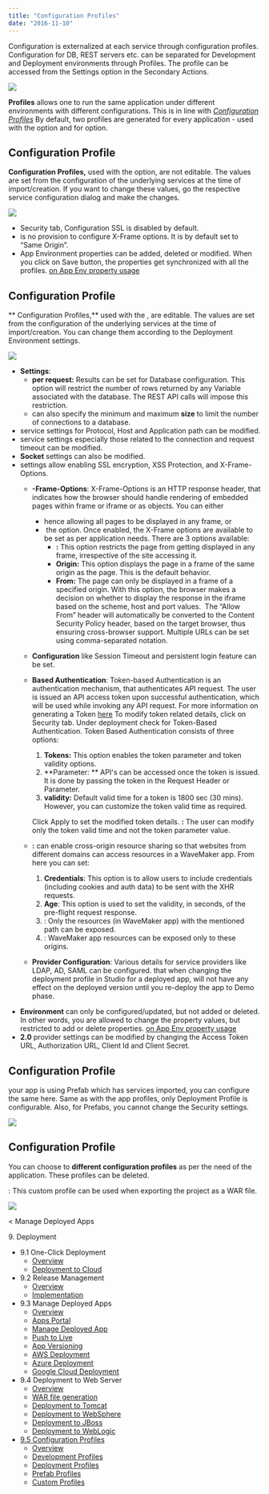 ```yaml
---
title: "Configuration Profiles"
date: "2016-11-10"
---
```


Configuration is externalized at each service through configuration profiles. Configuration for DB, REST servers etc. can be separated for Development and Deployment environments through Profiles. The profile can be accessed from the Settings option in the Secondary Actions.

[![](../assets/config_settings.png)](../assets/config_settings.png)

**Profiles** allows one to run the same application under different environments with different configurations. This is in line with _[Configuration Profiles](https://maven.apache.org/guides/mini/guide-building-for-different-environments.html)_ By default, two profiles are generated for every application - used with the option and for option.

## Configuration Profile

**Configuration Profiles,** used with the option, are not editable. The values are set from the configuration of the underlying services at the time of import/creation. If you want to change these values, go the respective service configuration dialog and make the changes.

[![](../assets/config_dev.png)](../assets/config_dev.png)

- Security tab, Configuration SSL is disabled by default.
- is no provision to configure X-Frame options. It is by default set to “Same Origin”.
- App Environment properties can be added, deleted or modified. When you click on Save button, the properties get synchronized with all the profiles. [on App Env property usage](/learn/how-tos/using-app-environment-properties/)

## Configuration Profile

** Configuration Profiles,** used with the , are editable. The values are set from the configuration of the underlying services at the time of import/creation. You can change them according to the Deployment Environment settings.

[![](../assets/config_deploy.png)](../assets/config_deploy.png)

- **Settings**:
    - **per request:** Results can be set for Database configuration. This option will restrict the number of rows returned by any Variable associated with the database. The REST API calls will impose this restriction.
    - can also specify the minimum and maximum **size** to limit the number of connections to a database.
- service settings for Protocol, Host and Application path can be modified.
- service settings especially those related to the connection and request timeout can be modified.
- **Socket** settings can also be modified.
- settings allow enabling SSL encryption, XSS Protection, and X-Frame-Options.
    - **\-Frame-Options**: X-Frame-Options is an HTTP response header, that indicates how the browser should handle rendering of embedded pages within frame or iframe or as objects. You can either
        - hence allowing all pages to be displayed in any frame, or
        -  the option. Once enabled, the X-Frame options are available to be set as per application needs. There are 3 options available:
            - **:** This option restricts the page from getting displayed in any frame, irrespective of the site accessing it.
            - **Origin:** This option displays the page in a frame of the same origin as the page. This is the default behavior.
            - **From:** The page can only be displayed in a frame of a specified origin. With this option, the browser makes a decision on whether to display the response in the iframe based on the scheme, host and port values.  The “Allow From” header will automatically be converted to the Content Security Policy header, based on the target browser, thus ensuring cross-browser support. Multiple URLs can be set using comma-separated notation.
    - **Configuration** like Session Timeout and persistent login feature can be set.
    - **Based Authentication**: Token-based Authentication is an authentication mechanism, that authenticates API request. The user is issued an API access token upon successful authentication, which will be used while invoking any API request. For more information on generating a Token [here](/learn/app-development/app-security/token-based-authentication/) To modify token related details, click on Security tab. Under deployment check for Token-Based Authentication. Token Based Authentication consists of three options:
        
        1. **Tokens:** This option enables the token parameter and token validity options.
        2. **Parameter: ** API's can be accessed once the token is issued. It is done by passing the token in the Request Header or Parameter.
        3. **validity:** Default valid time for a token is 1800 sec (30 mins). However, you can customize the token valid time as required.
        
        Click Apply to set the modified token details. **:** The user can modify only the token valid time and not the token parameter value.
    - **:** can enable cross-origin resource sharing so that websites from different domains can access resources in a WaveMaker app. From here you can set:
        1. **Credentials**: This option is to allow users to include credentials (including cookies and auth data) to be sent with the XHR requests.
        2. **Age**: This option is used to set the validity, in seconds, of the pre-flight request response.
        3. : Only the resources (in WaveMaker app) with the mentioned path can be exposed.
        4. : WaveMaker app resources can be exposed only to these origins.
    - **Provider Configuration**: Various details for service providers like LDAP, AD, SAML can be configured. that when changing the deployment profile in Studio for a deployed app, will not have any effect on the deployed version until you re-deploy the app to Demo phase.
- **Environment** can only be configured/updated, but not added or deleted. In other words, you are allowed to change the property values, but restricted to add or delete properties. [on App Env property usage](/learn/how-tos/using-app-environment-properties/)
- **2.0** provider settings can be modified by changing the Access Token URL, Authorization URL, Client Id and Client Secret.

## Configuration Profile

your app is using Prefab which has services imported, you can configure the same here. Same as with the app profiles, only Deployment Profile is configurable. Also, for Prefabs, you cannot change the Security settings.

[![](../assets/config_prefab.png)](../assets/config_prefab.png)

## Configuration Profile

You can choose to **different configuration profiles** as per the need of the application. These profiles can be deleted.

: This custom profile can be used when exporting the project as a WAR file.

[![](../assets/config_custom.png)](../assets/config_custom.png)

< Manage Deployed Apps

9\. Deployment

- 9.1 One-Click Deployment
    - [Overview](/learn/app-development/deployment/one-click-deployment/)
    - [Deployment to Cloud](/learn/app-development/deployment/one-click-deployment/#cloud-deployment)
- 9.2 Release Management
    - [Overview](/learn/app-development/deployment/release-management/)
    - [Implementation](/learn/app-development/deployment/release-management/#working)
- 9.3 Manage Deployed Apps
    - [Overview](/learn/app-development/deployment/manage-deployed-apps/)
    - [Apps Portal](/learn/app-development/deployment/manage-deployed-apps/#apps-portal)
    - [Manage Deployed App](/learn/app-development/deployment/manage-deployed-apps/#manage-deployed-app)
    - [Push to Live](/learn/app-development/deployment/manage-deployed-apps/#push-to-live)
    - [App Versioning](/learn/app-development/deployment/manage-deployed-apps/#versioning)
    - [AWS Deployment](/learn/app-development/deployment/deployment-to-aws/)
    - [Azure Deployment](/learn/app-development/deployment/deployment-to-azure/)
    - [Google Cloud Deployment](/learn/app-development/deployment/deployment-google-cloud/)
- 9.4 Deployment to Web Server
    - [Overview](/learn/app-development/deployment/deployment-web-server/#)
    - [WAR file generation](/learn/app-development/deployment/deployment-web-server/#war-file-generation)
    - [Deployment to Tomcat](/learn/how-tos/wavemaker-application-deployment-tomcat/)
    - [Deployment to WebSphere](/learn/how-tos/wavemaker-application-deployment-websphere-liberty-profile/)
    - [Deployment to JBoss](/learn/how-tos/wavemaker-application-deployment-jboss/)
    - [Deployment to WebLogic](/learn/how-tos/wavemaker-application-deployment-weblogic-application-server/)
- [9.5 Configuration Profiles](#)
    - [Overview](#)
    - [Development Profiles](#dev-profile)
    - [Deployment Profiles](#deploy-profile)
    - [Prefab Profiles](#prefab-profile)
    - [Custom Profiles](#custom-profile)
